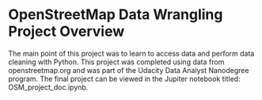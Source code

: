 # OpenStreetMap Data Wrangling Project Overview
The main point of this project was to learn to access data and perform data cleaning with Python. This project was completed using data from openstreetmap.org and was part of the Udacity Data Analyst Nanodegree program. The final project can be viewed in the Jupiter notebook titled: OSM_project_doc.ipynb.
